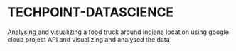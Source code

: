 # TECHPOINT-DATASCIENCE
Analysing and visualizing a food truck around indiana location using google cloud project API and visualizing and analysed the data
